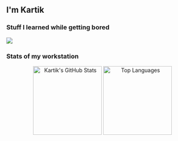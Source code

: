 <h2>I'm Kartik</h2>

### Stuff I learned while getting bored

<img src="https://skillicons.dev/icons?i=js,ts,java,python,react,nextjs,express,nodejs,docker,github,aws,git,postman,vscode,figma,tailwind,mongodb,postgres,prisma&perline=10" />



### Stats of my workstation

<p align="center">
  <img alt="Kartik's GitHub Stats" src="https://github-readme-stats.vercel.app/api?username=kartik-212004&show_icons=true&hide_border=true&bg_color=00000000&text_color=ffffff&title_color=ffffff&icon_color=ffffff" height="180px" />
  <img alt="Top Languages" src="https://github-readme-stats.vercel.app/api/top-langs/?username=kartik-212004&layout=compact&hide_border=true&bg_color=00000000&text_color=ffffff&title_color=ffffff" height="180px" />
</p>
